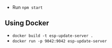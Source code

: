 - Run `npm start`
  
## Using Docker
- `docker build -t esp-update-server .`
- `docker run -p 9042:9042 esp-update-server`
